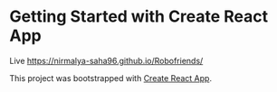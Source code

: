 # Getting Started with Create React App

Live https://nirmalya-saha96.github.io/Robofriends/

This project was bootstrapped with [Create React App](https://github.com/facebook/create-react-app).
